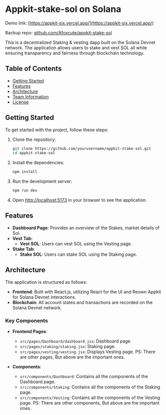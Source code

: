 # Appkit-stake-sol on Solana

Demo link: [https://appkit-six.vercel.app/](https://appkit-six.vercel.app/)

Backup repo: [github.com/Afoxcute/appkit-stake-sol](https://github.com/Afoxcute/appkit-stake-sol)

This is a decentralized Staking & vesting dapp built on the Solana Devnet network. The application allows users to stake and vest SOL all while ensuring transparency and fairness through blockchain technology.

## Table of Contents

- [Getting Started](#getting-started)
- [Features](#features)
- [Architecture](#architecture)
- [Team Information](#team-information)
- [License](#license)

## Getting Started

To get started with the project, follow these steps:

1. Clone the repository:
   ```bash
   git clone https://github.com/yourusername/appkit-stake-sol.git
   cd appkit-stake-sol
   ```

2. Install the dependencies:
   ```bash
   npm install
   ```

3. Run the development server:
   ```bash
   npm run dev
   ```

4. Open [http://localhost:5173](http://localhost:5173) in your browser to see the application.

## Features

- **Dashboard Page**: Provides an overview of the Stakes, market details of Sol.
- **Vest Tab**: 
  - **Vest SOL**: Users can vest SOL using the Vesting page.
- **Stake Tab**: 
  - **Stake SOL**: Users can stake SOL using the Staking page.

## Architecture

The application is structured as follows:

- **Frontend**: Built with React.js, utilizing React for the UI and Reown Appkit for Solana Devnet interactions.
- **Blockchain**: All account states and transactions are recorded on the Solana Devnet network.

### Key Components

- **Frontend Pages**: 
  - `src/pages/Dashboard/dashboard.jsx`: Dashboard page.
  - `src/pages/staking/staking.jsx`: Staking page.
  - `src/pages/vesting/vesting.jsx`: Displays Vesting page.
 PS: There are other pages, But above are the important ones.
  
- **Components**: 
  - `src/components/Dashboard`: Contains all the components of the Dashboard page.
  - `src/components/Staking`: Contains all the components of the Staking page.
  - `src/components/Vesting`: Contains all the components of the Vesting page.
 PS: There are other components, But above are the important ones.




